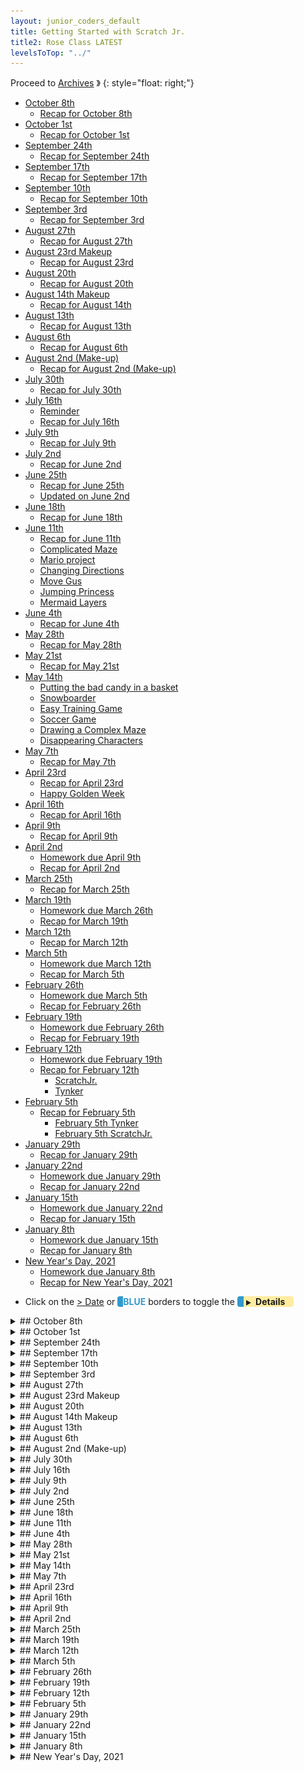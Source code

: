 ```yaml
---
layout: junior_coders_default
title: Getting Started with Scratch Jr.
title2: Rose Class LATEST
levelsToTop: "../"
---
```



Proceed to [Archives](./RoseClassNotesArchived.html) 》 
{: style="float: right;"}
<br clear="both">

<div id="toc">

* [October 8th](#october-8th)
  * [Recap for October 8th](#recap-for-october-8th)
* [October 1st](#october-1st)
  * [Recap for October 1st](#recap-for-october-1st)
* [September 24th](#september-24th)
  * [Recap for September 24th](#recap-for-september-24th)
* [September 17th](#september-17th)
  * [Recap for September 17th](#recap-for-september-17th)
* [September 10th](#september-10th)
  * [Recap for September 10th](#recap-for-september-10th)
* [September 3rd](#september-3rd)
  * [Recap for September 3rd](#recap-for-september-3rd)
* [August 27th](#august-27th)
  * [Recap for August 27th](#recap-for-august-27th)
* [August 23rd Makeup](#august-23rd-makeup)
  * [Recap for August 23rd](#recap-for-august-23rd)
* [August 20th](#august-20th)
  * [Recap for August 20th](#recap-for-august-20th)
* [August 14th Makeup](#august-14th-makeup)
  * [Recap for August 14th](#recap-for-august-14th)
* [August 13th](#august-13th)
  * [Recap for August 13th](#recap-for-august-13th)
* [August 6th](#august-6th)
  * [Recap for August 6th](#recap-for-august-6th)
* [August 2nd (Make-up)](#august-2nd-make-up)
  * [Recap for August 2nd (Make-up)](#recap-for-august-2nd-make-up)
* [July 30th](#july-30th)
  * [Recap for July 30th](#recap-for-july-30th)
* [July 16th](#july-16th)
  * [Reminder](#reminder)
  * [Recap for July 16th](#recap-for-july-16th)
* [July 9th](#july-9th)
  * [Recap for July 9th](#recap-for-july-9th)
* [July 2nd](#july-2nd)
  * [Recap for June 2nd](#recap-for-june-2nd)
* [June 25th](#june-25th)
  * [Recap for June 25th](#recap-for-june-25th)
  * [Updated on June 2nd](#updated-on-june-2nd)
* [June 18th](#june-18th)
  * [Recap for June 18th](#recap-for-june-18th)
* [June 11th](#june-11th)
  * [Recap for June 11th](#recap-for-june-11th)
  * [Complicated Maze](#complicated-maze)
  * [Mario project](#mario-project)
  * [Changing Directions](#changing-directions)
  * [Move Gus](#move-gus)
  * [Jumping Princess](#jumping-princess)
  * [Mermaid Layers](#mermaid-layers)
* [June 4th](#june-4th)
  * [Recap for June 4th](#recap-for-june-4th)
* [May 28th](#may-28th)
  * [Recap for May 28th](#recap-for-may-28th)
* [May 21st](#may-21st)
  * [Recap for May 21st](#recap-for-may-21st)
* [May 14th](#may-14th)
  * [Putting the bad candy in a basket](#putting-the-bad-candy-in-a-basket)
  * [Snowboarder](#snowboarder)
  * [Easy Training Game](#easy-training-game)
  * [Soccer Game](#soccer-game)
  * [Drawing a Complex Maze](#drawing-a-complex-maze)
  * [Disappearing Characters](#disappearing-characters)
* [May 7th](#may-7th)
  * [Recap for May 7th](#recap-for-may-7th)
* [April 23rd](#april-23rd)
  * [Recap for April 23rd](#recap-for-april-23rd)
  * [Happy Golden Week](#happy-golden-week)
* [April 16th](#april-16th)
  * [Recap for April 16th](#recap-for-april-16th)
* [April 9th](#april-9th)
  * [Recap for April 9th](#recap-for-april-9th)
* [April 2nd](#april-2nd)
  * [Homework due April 9th](#homework-due-april-9th)
  * [Recap for April 2nd](#recap-for-april-2nd)
* [March 25th](#march-25th)
  * [Recap for March 25th](#recap-for-march-25th)
* [March 19th](#march-19th)
  * [Homework due March 26th](#homework-due-march-26th)
  * [Recap for March 19th](#recap-for-march-19th)
* [March 12th](#march-12th)
  * [Recap for March 12th](#recap-for-march-12th)
* [March 5th](#march-5th)
  * [Homework due March 12th](#homework-due-march-12th)
  * [Recap for March 5th](#recap-for-march-5th)
* [February 26th](#february-26th)
  * [Homework due March 5th](#homework-due-march-5th)
  * [Recap for February 26th](#recap-for-february-26th)
* [February 19th](#february-19th)
  * [Homework due February 26th](#homework-due-february-26th)
  * [Recap for February 19th](#recap-for-february-19th)
* [February 12th](#february-12th)
  * [Homework due February 19th](#homework-due-february-19th)
  * [Recap for February 12th](#recap-for-february-12th)
    * [ScratchJr.](#scratchjr)
    * [Tynker](#tynker)
* [February 5th](#february-5th)
  * [Recap for February 5th](#recap-for-february-5th)
    * [February 5th Tynker](#february-5th-tynker)
    * [February 5th ScratchJr.](#february-5th-scratchjr)
* [January 29th](#january-29th)
  * [Recap for January 29th](#recap-for-january-29th)
* [January 22nd](#january-22nd)
  * [Homework due January 29th](#homework-due-january-29th)
  * [Recap for January 22nd](#recap-for-january-22nd)
* [January 15th](#january-15th)
  * [Homework due January 22nd](#homework-due-january-22nd)
  * [Recap for January 15th](#recap-for-january-15th)
* [January 8th](#january-8th)
  * [Homework due January 15th](#homework-due-january-15th)
  * [Recap for January 8th](#recap-for-january-8th)
* [New Year's Day, 2021](#new-years-day-2021)
  * [Homework due January 8th](#homework-due-january-8th)
  * [Recap for New Year's Day, 2021](#recap-for-new-years-day-2021)

</div>

-   Click on the [> Date]() or <span style="color: #3399cc;  border-left: 9px solid #3399cc!important;border-radius: 4px 4px; font-weight: bold">BLUE</span> borders to toggle the <span style="background-color:#ffeca0; border-left: 10px solid #3399cc !important;border-radius: 4px 4px;"><b> &nbsp;<span style="font-size: 70%">▶︎</span>&nbsp;&nbsp;Details&nbsp;&nbsp;&nbsp;&nbsp;</b></span> 


<details markdown=1>
<summary markdown=1>## October 8th
</summary>

## October 8th


### Recap for October 8th
 Student K worked on his Kimetsu No Yaiba game. We discussed how th game would be played. We focused on dividing the game into Actors, Objects, and Events. 

* Actors: Hero and Bad Guy
* Objects: Buttons for different Attacks
* Events:
  * Bad guy attacks when the Hero is too close
  * Hero attacks when the space bar is pressed
  * Hero dies if Health points are less thaan 0
  * Bad guy dies if Health points are less than 0
  * When Wather Breath button is pressed, the Water Breath Attack happens.

{% include zakviewer.html Name="Kimetsu No Yaiba 2021 10 08" ID="https://scratch.mit.edu/projects/581149671/" caption="Clicking the 2nd Actor makes the arrows fly as a  Water Breath" %}

Student Y added more action to his Harry Potter game. In addition to adding a new chapter, he added a 'flash of light' effect as Voldermort attack Harry. He also helped the other student explain his game.


{% include tynkerprojectpage.html Name="" ID="https://www.tynker.com/play/harry-potter-2021-10-08/6163d7e312456d08885b576b-673006XuO18akfLPQHFuhFPvZaZcQk" caption="" %}
</details>



<details markdown=1>
<summary markdown=1>## October 1st
</summary>

## October 1st

### Recap for October 1st

The theme of the day was user input. Student discovered ways that adding user input can make a game more fun.

Harry Potter
  : Student Y made me a list of Harry Potter projects that he enjoyed. He learned how to copy and paste urls and made a list including a short description of what he liked about each project. He seem to especially enjoy a project about dueling Harry Potter's that involved user clicking certain keys. 

{% include tynkerprojectpage.html Name="" ID="https://www.tynker.com/play/harry-potter/611629f32b927977910a841a-793091XqZg8j,6OqLt2LgDVUqsO28k" caption="Hopefully he will incorporate some of that into his ongoing Harry Potter project.,, which has been extended since last time." %}



Fighting Game
  : Student K also continued working on his recent Fighting Game. He combined two sprite into one with two costumes, and also learned how to make the character respond to keep presses to control the characters who are fighting.

{% include zakviewer.html Name="Untitled\-2" ID="https://scratch.mit.edu/projects/530894339/" caption="This now includes a health bar as well, but it doesn't quite work." %}


</details>


<details markdown=1>
<summary markdown=1>## September 24th
</summary>

## September 24th

### Recap for September 24th


Tynker
  : Kids worked on individual projects today

Harry Potter
  : Student Y continued adding narration to his Harry Potter Project. 
  
{% include tynkerprojectpage.html Name="" ID="https://www.tynker.com/play/harry-potter/611629f32b927977910a841a-472026Xlb4Tl6yYlIoqM.VtCi6FPok" caption="" %}

He was very excited to be able to synchronize the sound to his animation.

{% include tynkerprojectpage.html Name="" ID="https://www.tynker.com/play/harry-potter-gifs-/61235abf1ca85a315c557f2a-271496XoqbvdhcgmU.xD8jIYm04Sgk" caption="" %}


Student R started working on a Kimestu no Yaiba project. T


{% include tynkerprojectpage.html Name="" ID="https://www.tynker.com/play/-/614d79dbb118f97fa74957f4-858201XlqaX9QXu6DPKDAgUcWZLD0k" caption="" %}

Scratch
  : Students Y and R worked on exploring various Scratch Projects for future projects. 

Farewells
  : During the break time, we celebrated the last day of some of our students. We wish them good luck and good fortune on their travels, and look forward to seeing them again in the future.


</details>



<details markdown=1>
<summary markdown=1>## September 17th

</summary>

## September 17th


### Recap for September 17th

Songs
  :: The main challenge for today in the Songs project was making the buttons disappear when the music is playing, and come back when the music is done. We needed to create several blocks like the ones below. 

{% include imgur.html title="" ID="https://i.imgur.com/levL7MS.png" caption="Careful attention has to be paid to the names of the clear screen messages to make it work." width="" height="" spacer="" %}

{% include tynkerprojectpage.html Name="" ID="https://www.tynker.com/play/sounds/6147b5b9d4521b44ce1131fd-830031XqxXMOfnZAtG8fyaCQg80dok" caption="" %}

Harry Potter
  : Student Y added more to his story about Harry Potter, especially working on playing with the size and timing of Voldermort's appearance.

{% include tynkerprojectpage.html Name="" ID="https://www.tynker.com/play/harry-potter/611629f32b927977910a841a-201699XsSKPbkDjEPUhfEOGx5,qQkk" caption="" %}


Scratch
  : The scratch kids explored and "hacked" a few drawing projects such as the following one. 

{% include zakviewer.html Name="Drawing Shapes v2 needs fix" ID="https://scratch.mit.edu/projects/570379323/"  caption="The original code was too difficult for them, but the goal was to demonstrate some of Scratch's capabilities." %}


ScratchJr 
  : Student J Created a Road Crossing project, with a little help from me, a bit similar to this one:

  
{% include giphy.html link="https://media.giphy.com/media/DDDMOrtKeBEyue6KVF/" %} 




</details>


<details markdown=1>
<summary markdown=1>## September 10th
</summary>

## September 10th

### Recap for September 10th


Music Jukebox
  : Student R adapted a Music Jukebox project on Tynker. She worked on using the when this actor clicked blocks. She chose and imported some music, and made buttons that would play the music when clicked. In addition she learned to use broadcasting to make the other buttons disappear when one piece of music is playing. We talked about the advantages and disadvantages of putting text on the background or in the character itself.  

Harry Potter 
  : Student Y continued working on his Harry Potter Project, adding more narration and action. He used the set size block to control the size and swith costume blocks to change the character as the story proceeded.

First Person Shooter
  : The Scratch kids did a First Person Shooter Tutorial that involves movement and forever loops.

{% include zakviewer.html Name="rabbit FPS simplified tutorial 1 setting up the bad guy" ID="https://scratch.mit.edu/projects/568671949" caption="" %}

</details>




<details markdown=1>
<summary markdown=1>## September 3rd
</summary>

## September 3rd

### Recap for September 3rd

Today students worked on individual projects. Projects included

Basket Game
  : The student added more balls ot his game. The project uses conditionals, screen wrapping, movement blocks

First Person Shooter
  : We made the gun for the shooter, and talked about drawing and object placement, direction angles and limiting movement, following the mouse. 

{% include imgur.html title="" ID="https://i.imgur.com/7PD2m9f.png" caption="This keeps the gun pointing within a given sector" width="" height="" spacer="" %}

Harry Potter Game 
  : This student started making an introduction to Harry Potter Project, based on a model I gave him.

Beginning ScratchJr.
  : A new student joined this week, and I gave him an introduction to ScratchJr that included using the green flag and touch blockss, and various other blocks. Based on the fishtank sample project he make his own project

</details>


<details markdown=1>
<summary markdown=1>## August 27th
</summary>

## August 27th

### Recap for August 27th

Today we had kids doing a variety of projects. Some kids were working on modifying the Cat Training project from last week. We added jumps and costume changes. The project is primarily a demo project to explain broadcasts, it includes some repeat loops and motion scripts. 

{% include zakviewer.html Name="Cats v2" ID="https://scratch.mit.edu/projects/560505433/" caption="" %}



A Tynker student continued gathering items for a Harry Potter project. We talked about you could make a simple Harry potter project using the images he was collecting. The idea was to have a narrator who would tell the story and the action would be illustrated to the side using the gifs. As an incentive, we agreed to each a make a Harry Potter project to share with each other. I showed him the first part of my project:

{% include tynkerprojectpage.html Name="Voldermort" ID="https://www.tynker.com/play/voldermort-is-a-scary-dude/612aeeda49d5e357891e2e6e-361824Xr3j3haFusUHp9,HBzlsFYck" caption="" %}

Another student added a sequel to her Favorite Song Project. I like this kind of project that shows the student's individuality. 


{% include tynkerprojectpage.html Name="" ID="https://www.tynker.com/play/my-favorite-song-part-2/612c55cf419e6a561c1e0c3a-822927XndSxgcLe294xaBv1RPco6Ak" caption="This kind of project depends on using levels and simple say blocks, but is a good beginning for larger projects." %}


</details>


<details markdown=1>
<summary markdown=1>## August 23rd Makeup
</summary>

## August 23rd Makeup

### Recap for August 23rd

Student Y learned how to import gif files into Tynker and started a Harry Potter project.


{% include tynkerprojectpage.html Name="Harry Potter Gifs" ID="https://www.tynker.com/play/harry-potter-gifs-/61235abf1ca85a315c557f2a-968910XpFFFTCfrRYrqXvp7yJ3rsok" caption="" %}

</details>



<details markdown=1>
<summary markdown=1>## August 20th
</summary>

## August 20th


Several announcements:
  : The class notes for last weekend are on the website. We have had a lot of makeup classes recently, and, to avoid confusion, let me explicitly state that class notes for your child's makeup classes are on the page for their usual class, not for the day they attended. For example a Monday student who attends a makeup on Friday will have any notes relevant to him/her on the Monday Page. 

  : Since we are heading into another Emergency Period, we will be strictly enforcing our Covid guidelines around hand washing, social distancing and mask wearing, etc. If you could remind your child these are important rules and of the need to cooperate with them that would be helpful. In addition, seating and snack times will be staggered accordingly.

  : We are pleased that for the most part students are focused and attentive during class, and with their cooperation we are creating a fun, relaxed, yet productive learning environment. However, to maintain this, it would be a good time to remind your child that the main activity in class should be working on assignments and projects, i.e. learning to code. I want to avoid ending the day with a child not having made any tangible progress.  Exploring games and playing them, while educational and part of our goal, is better done at home.

  : (To clarify: We do encourage students to explore the many games that Scratch and Tynker make available, and investigating and hacking other projects is a valid part of learning. We also understand the temptation to play them in class is very strong. However, this can easily become a distraction (for them and others) and a gentle reminder from parents would help me better keep these factors in balance. We do provide free time during breaks, and this is not meant as a ban, but a reminder.)

  : Lastly, our class policy is that students should make an effort to communicate, even amongst themselves, in English, as much as practicable, especially during the first section of class. We understand the limitations around this, but we want to be sure this expectation is clearly understood by all so that we can help support them with this. 

### Recap for August 20th


Today Student R made some corrections to her Dance Party and My Favorite Song Tynker projects, including adding animations for some of the characters. Then she did the Spin Draw Tutorial, and added some keypress actions to make the stamp bigger and smaller when s and b are pressed, and to change the stamp costume when a is pressed. She also added some background music. 

{% include tynkerprojectpage.html Name="" ID="https://www.tynker.com/play/spin-draw-08-20/611f8971fca07666a526cbf5-640424Xl5jRCPCMlUehbh1z,jkRMQk" caption="" %}


Student K worked on a Scratch Basket Catching Game. He learned a little about x and y coordinates He made the y coordinate of all his balls the specific y value so he could see them in  a line at the top of the screen. When his balls hit the bottom of the screen, by choosing a random position, but setting the y value to that specific value, they would all fall again from the same place.. 

![Imgur](https://i.imgur.com/R7QZdAb.png)

{% include zakviewer.html Name="Basket Game 08 20" ID="https://scratch.mit.edu/projects/562223681/" caption="" %}

</details>



<details markdown=1>
<summary markdown=1>## August 14th Makeup
</summary>

## August 14th Makeup


### Recap for August 14th

Scratch students Y  and R worked on an easy Cat Training project, based on a  student's original project. We taught the cat to sit, lie down, run, and roar. 

{% include zakviewer.html Name="Cat Training" ID="https://scratch.mit.edu/projects/560505433" caption="" %}


</details>

<details markdown=1>
<summary markdown=1>## August 13th
</summary>

## August 13th


### Recap for August 13th

Student R made a Dance Project on her own. This project showcases some of the things she learned in the Moving Gus Project, such as changing levels, changing directions, and animating conversations.

{% include tynkerprojectpage.html Name="" ID="https://www.tynker.com/play/my-favorite-song-muzic-08-13/611ab3d7acb9f23a1f1e6566-227373XqmvLPHbAbnbTWlW4HW5Y,wk" caption="wait 3 seconds once clicking for the project to begin. I have modified it slightly to protect privacy." %}


Student Y contemplated making a Harry Potter project, based on the comic book tutorial project. He created a storyboard for the project, but finding a way to make the Harry Potter Actors (that is to say the graphics) was difficult. I suggested importing images from gifs, but this does require quite a bit of work. Student R will have to decide whether to do the storyboard with stock characters, draw his own characters, or modify his project in some other way.

{% include tynkerprojectpage.html Name="" ID="https://www.tynker.com/play/comic-joke-for-y/611ab7ad524a7540e6483287-167044XqasJPI1c4zFNt8xMzz1ZeUk" caption="This is a modifications of the orginal project to show how Baby Harry Potter could be part of it." %}


Student K continued working on his Falling Ball game. We talked a little about incorporating user actions into his game. He decided that clicking the ball would send the player to ahe next level. 

```
when this sprite clicked
if <<(x position) = [200]> and <(y position) = [-150]>> then
    broadcast [New Level v] and wait
end
```
{: .msb}

We noticed that his ball bounced a bit too far to the right and down. We used the following standard method of keeping the ball within limits:

```
if <touching color [#83fffc]?> then
        change y by (5)
    end
    if <(y position) < [-150]> then
        go to x: (x position) y: (-150)
    end
```
{: .msb}

Then he began deciding what would happen on his next level.

</details>

<details markdown=1>
<summary markdown=1>## August 6th
</summary>

## August 6th

### Recap for August 6th


Student K graduated up to Scratch this week. We worked together on making this falling ball project, including code for making the ball move right and experience gravity. 

{% include imgur.html title="Falling Ball" ID="https://i.imgur.com/2BoMLiH.png" caption="If the ball is touching the blocks, it 'undoes' gravity, else gravity continues." width="" height="" spacer="" %}

Student R explored animation blocks and made this little introduction to dance project. 

{% include tynkerprojectpage.html Name="Dance Party" ID="https://www.tynker.com/play/dance-party-/6103bd59e5cb674df461d19d-663860XvL.ca0P8JcWsZdImn7gIk4k" caption="Student M has made great progress in the past few weeks. " %}

Student Y ran up against a particularity of Tynker. He wanted to make the copies of the stock Tynker character, some of which woudl be bad guys, some of which would be good guys. Though it seems logical that one should be able to do this, in fact Tynker prevents this. 

{% include tynkerprojectpage.html Name="Super Fight" ID="https://www.tynker.com/play/super-fight-yuk-08-06/610eb31036ffcf2a0f47ac74-853791XlupTH,ffxDCyIs7,Om4MCAk" caption="If you change one copy of the stock character, they all get changed. They are all clones of each other rather than separate copies." %}

</details>


<details markdown=1>
<summary markdown=1>## August 2nd (Make-up)
</summary>

## August 2nd (Make-up)

### Recap for August 2nd (Make-up)

Today we had a make-up class where Student R, working mostly on her own, conceived, coded and completed this lovely project. She has clearly come a long way, showing an understanding of different level, animating characters, sequencing conversations, using "flash screens" and other story framing devices, not to mention concentration, creativity, and attention to detail. Wonderful work! 

{% include tynkerprojectpage.html Name="Dance Party!!!" ID="https://www.tynker.com/play/dance-party-07-02-/6108392e455ee85bfb52d87c-881370XgfuKcB6ZcdNQjm.enhfZMQk" caption="Let's Dance!" %}


</details>


<details markdown=1>
<summary markdown=1>## July 30th
</summary>

## July 30th

### Recap for July 30th


Two ScratchJr. students graduated to Scratch this week. we worked on signing them in, and doing some basic tutorials. As is typical, they became very interested in importing their favorite pictures and characters into projects.

Another ScratchJr. student worked on a speed test project. The idea is to see how adding more copies of a block changes the way the block performs, such as going faster. The project is open-ended so as to encourage creativity and exploration.

In Tynker,  Sword fighting project is still very near completion. Student Y ran into a problem that he couldn't tell what his broadcast blocks were doing. I suggested he use more descriptive names for them.

Tynker student R finally completed her Moving Gus Project! It is great! 

{% include tynkerprojectpage.html Name="Moving Gus Final" ID="https://www.tynker.com/play/move-gus-web-7-31/6108377fe7e0956a7666ccf2-778692XikzY5tGEKYZStauM5G8GT4k" caption="Great Work!" %}

After that she began exploring for other projects to do next.


Two Tynker students are going on break, and I made a last minute push to finish their projects as much as possible before they left. 

For the Crossy Road project we added a test to see if the main actor was touching the cars, using an "or" conditional. We changed from having the game end when she touches the cars to her going back to the start when she touches the cars. We also added a "You Win" message when she touches the flag. We also added jeep that nudges you move if you take too long. These were some great ideas and the game is a nice success.

For the Mermaid Project, we talked about some options for her game, her modification of the day was to add a score when you catch the good candy, such as the blue candy. This taught her a bit about creating, setting, and changing variables.


</details>


<details markdown=1>
<summary markdown=1>## July 16th
</summary>

## July 16th

### Reminder 
### Recap for July 16th

ScratchJr.
  : This week we had a student visiting us, which gave an opportunity for kids to show off some of their projects to him, as well as to teach him the basics of ScratchJr.

  THe most popular of the games they worked with was the mario project from a few weeks ago. The student needed some help explaining how to make the characters disappear.

Sword Fight
  : The Sword Fight project is effectively finished. The student added a bronze match, and then a final goodbye and thank you for all the characters.  We discussed future projects, including a fainting project and a Harry Potter Project.

{% include tynkerprojectpage.html Name="Sword Fight, Final" ID="https://www.tynker.com/play/sword-fight-7-16/60f300f24eead70c053d828a-983637Xud.F.fZlNKUUl61lzS.Cc0k" caption="A lot of good independent work and problem solving went into this, so job well done." %} 


Move Gus 
  : The Move Gus project is also nearing completion. The student what is planned to be the last level, with the final battle. We talked about how the project would go from here and she began coding it.

{% include tynkerprojectpage.html Name="" ID="https://www.tynker.com/play/move-gus-web-07-16/60f30173bce1af444960d5b4-199724XkSoFoy1ZZ9p9z434V2Dctwk" caption="" %}


Mermaid
  : This week we added a flashing "Good Job" when the character gets the good candy. I explained how we would make it flash.


{% include imgur.html title="" ID="https://i.imgur.com/qBwOVzO.jpg" caption="We will call this routine when she catches good candy." width="200px" height="" spacer="" %}


</details>



<details markdown=1>
<summary markdown=1>## July 9th
</summary>

## July 9th


### Recap for July 9th
 
 
ScratchJr
  : Two of the ScratchJr. kids continued working on the Space invaders game, specifically making the space invader appear and descend. This was challenging for them, and we walked through it a few times, including using the white board to map out the different actions needed. Student R was able to finish it after sorting out a problem with his left and right arrow buttons. 
  
  Student Y is about halfway finished, but became interested in a frog jumping game some other kids were working on, so he tried his hand at that. This was really a very simple project with the goal of getting the kids to think of ways of making it more interesting. For example, student H turned the frogs into a herd of elephants.

Sword Fight  
  : The sword fight project continues, with some debugging cause the fighters wouldn't get up after fighting. Were they fighting too hard? No, they just needed an idle animation block. The fighters now also get awards.  This is still a work in progress.

Move Gus
  : Level 4 of Gus move project was having some problems. One problem was that an extra stage was somehow introduced, and it took some detective work to figure it out. In addition, some special settings had to be adjusted. She had copied the actors without copying the settings such as making the platforms static active so they would stay still and stop the actors, but making the heroine not static or active, so she would feel gravity.  We also made the game move to level 5 when the heroine falls, which in this game she will. 

Crossy Road 
  : A Tynker kid started working on a road crossing game. We chose a road costume for her to use, and she coded some cars crossing the road and a character who crosses it.

{% include tynkerprojectpage.html Name="Crossy Road" ID="https://www.tynker.com/play/crossy-road-7-11/60eaa2ee9a37a764174e271e-593343Xt41tnrp1GGdprof4yWKsWUk" caption="Nexxt will make her return home when she is hit." %}

Mermaid
  : The mermaid game is almost finished. Once the last candy is taken, the mermaid takes the basket to the center of the stage and then drops all the candy. I explained to her how to make this happen with messages and glide blocks, and we will start coding it next week.

</details>



<details markdown=1>
<summary markdown=1>## July 2nd
</summary>

## July 2nd

### Recap for June 2nd

Omission from last week.
  : I omitted a discussion of the Space Invaders ScratchJr. Project in last week's class notes. Please see last week's entry for the omitted information.


Space invaders
  : At the start of class, some ScratchJr. students continued working on space invaders. To make it easier, we divided the project into 2 parts, and the kids worked on each part.

{% include imgur.html title="Shooting Cat" ID="https://i.imgur.com/2JXGFL0.gif" caption="This moves the player and shoots the arrow" width="" height="" spacer="" %}


{% include imgur.html title="Invader" ID="https://i.imgur.com/0a25min.gif" caption="This is the invader, who also shoots" width="" height="" spacer="" %}

{% include imgur.html title="Student R Space Invader" ID="https://i.imgur.com/FhuRjCO.gif" caption="Student Y seemed to get the basic idea, with some bugs. Nice Invader!" width="" height="" spacer="" %}


{% include imgur.html title="" ID="https://i.imgur.com/EStSDFs.gif" caption="Student Y enjoyed making the barber pole." width="" height="" spacer="" %}



Quiz
  : Today's project was a quiz game. The children started on it by making questions. Some did math questions, another did Curious George Questions.

{% include imgur.html title="" ID="https://i.imgur.com/TjuRtL1.gif" caption="This is the demo project." width="" height="" spacer="" %}

Sword Fight
  : Continuing on his excellent work, Student Y added the "last team fight" and "trophy time" stages to his Sword Fight project. We got trophies from the internet and I showed him how to remove the background with pixlr background remover. 

  {% include tynkerprojectpage.html Name="Sword Fight with Trophies" ID="https://www.tynker.com/play/sword-fight-202107-02/60e229277871f55db87bc66b-297240XqKDy7eade6MjY0DsFwVkvwk" caption="There are 2 semifinal matches, and then a grand championship. The winner does a victory dance with his trophies." %}

Doodle Jump
  : Student R continued working on the Doodle jump tutorial. This tutorial has a few mistakes in it: 
  
{% include imgur.html title="" ID="https://i.imgur.com/01fv5Cl.jpg" caption="note the y position at right is erroneously x position in the tutorial at left." width="" height="" spacer="" %}

{% include tynkerprojectpage.html Name="Doodle Jump" ID="https://www.tynker.com/play/doodle-jump-2021-07-02/60e22f7702828872ca53a1f4-652426XouG1WE4EknOv4xTKVdiKRck" caption="We also added some more Kid actor costumes. The game now works, but will need too be incorporated into the main project." %}


</details>


<details markdown=1>
<summary markdown=1>## June 25th
</summary>

## June 25th

### Recap for June 25th


The Final Battle
  : Student Y is doing well using sequential messaging to structure the action in his Sword Fight project, adding the final battle to his Sword Fight project, and also some dramatic music. He has worked very hard on this project, and I think learned a lot from it.

{% include tynkerprojectpage.html Name="Sword Fight Final Battle" ID="https://www.tynker.com/play/sword-fight-6-25/60d8db806ae5ef1432533cda-873665XnwD4pJ1z,h5nfKMSM1HG1ok" caption="" %}

Crossy Road
  : This week, Student C decided to start a new project called Crossy Road, but it is still in the early stages. She may return to her previous project later.

How Levels Work
  : Student A had some more questions about how levels work, especially in our code. I explained that the code does this: Whenever a candy is touched, it broadcasts a message to every character. It says, if I am not the character who was touched, keep moving back until I am at layer 93. If I am the character who was touched, go to level 95." This way the last character touched is always in front of the basket. This explanation really helped her. She started adding this code to the characters and modifying the messages to suit each candy. She also added sound to the project.

{% include tynkerprojectpage.html Name="" ID="https://www.tynker.com/play/mermaid-2-6-28/60d8e4ea34737063b97fc5cb-955616XvHyLqk2mIvEEg,fFKZSEVgk" caption="" %}

### Updated on June 2nd
  : This was orignally omitted here:

Space Invaders
  : Scratch Jr. Students Y and R worked on a simplified version of Space invaders. This is really an exercise in using messages to have one character control another. The kids seem to understand the concept, but have difficulty knowing exactly where to put the elements. Nonetheless they are good at adding their own creative elements, such as this interesting missile, and are excited about making the project:

{% include imgur.html title="" ID="https://i.imgur.com/YEz1ket.gif" caption="Note how the left arrow moves the 2 sprites, but the right arrow makes the 'missile' shoot. Fixing this is one of things we worked on in this class." width="" height="" spacer="" %}



</details>


<details markdown=1>
<summary markdown=1>## June 18th
</summary>

## June 18th

### Recap for June 18th


Combining Projects
  : Student R used the backpack to import the Actors from another tutorial into this one to make the 4th level of her Moving Gus project. This is still a work in progress.


Swordfight
  : After I had made some cleanup to his code, student YY found a bug and worked hard to find the source. I showed him how to sequence the routines with a main loop, and he began adding further routines.


{% include imgur.html title="" ID="https://i.imgur.com/122oYUt.png" caption="Using a sequence of broadcast messages it is easy to follow the main flow of the program." width="" height="" spacer="" %}


ScratchJr.
  : Several ScratchJr. students worked on a variant of Mario. The project involved sending messages to more than one sprite at a time to make them appear and disppear in sequence. We went step by step and most were able to complete it. 


Mermaid
  : Student A's achievement for the day was finally being able to log in all by herself (an ongoing struggle)! Together we reviewed some code for putting her candy at the right level, and she worked on making a "game over" screen.


</details>


<details markdown=1>
<summary markdown=1>## June 11th
</summary>

## June 11th

### Recap for June 11th


### Complicated Maze
Student R has been trying to make a maze. I reviewed with him how to make lines straighter and remove dots. He was having some difficulty because his lines were too close to each other and not straight. 

The source of the problem is that the ScratchJr. interface is very limited in size and detail and available tools. When we move to the more advanced interface in Scratch, this will not be a problem. But, for now, here we are.

We took out a sheet of graph paper and I showed him how to draw a pattern by filling in the squares on the graph paper. The key to using lines in ScratchJr. is identifying the individual lines in the drawing. Each line needs to be handled separately. For example a simple cross can be to lines at right angles, or two L shapes touching at the corner. 

{% include imgur.html title="" ID="https://i.imgur.com/EZ3Airf.png" caption="" width="250px" height="" spacer="" %}



Once you know the lines, then you know how modify them to make the shape you want.


### Mario project
Student Y continued working on his Mario-type game. He chose some characters 


{% include imgur.html title="" ID="https://i.imgur.com/nt80hzl.png)" caption="" width="250px" height="" spacer="" %}



{% include imgur.html title="" ID="https://i.imgur.com/HweHM3w.png" caption="" width="250px" height="" spacer="" %}



{% include imgur.html title="" ID="https://i.imgur.com/f6KXVCH.png" caption="" width="250px" height="" spacer="" %}


and made buttons. We worked together on putting backgrounds to the buttons. 

Then he described what he wanted the characters to do and I showed him how to code it. When we click the button, it sends a message mario and to the kuribos. There are several kuribo characters, but only one is visible. They all move together, but only one is visible at a time. The message makes Mario moves right, and all the kuribo characters move left. Then if the visible kuribo and mario are touching, a message is sent:

1. Hide and return mario to his original spot.
2. visible kuribo disappears 
3. next kuribo returns to his origin and appears 

This repeats until there are no more kuribos and Mario can escape. This video shows how it works, without the mario characters.

{% include imgur.html title="" ID="https://i.imgur.com/x5EkELD.gif" caption="" width="250px" height="" spacer="" %}



### Changing Directions

Student Y continued working on a swrrdfighting project. He wanted his actor to face in different directions so we reviewed the rotation style and point in direction blocks.

### Move Gus

We made some improvements to her Move Gus Project, such as adding a score and switching levels. We also talked about the idle animation.

{% include imgur.html title="" ID="https://i.imgur.com/1DuvIEE.png" caption="This changes the score, ends the game if the score is 5." width="250px" height="" spacer="" %}



### Jumping Princess

I showed her how to make the coins make a sound and disappear when the actor touches them. 

{% include imgur.html title="Disappearing coins" ID="https://i.imgur.com/YkVzxVf.png" caption="" width="250px" height="" spacer="" %}


I showed her how to copy code from one character to another and she started copying the code to all her coins.

{% include imgur.html title="Making coins ding" ID="https://i.imgur.com/lyX68lj.png" caption="The same code works for all her coins" width="250px" height="" spacer="" %}


### Mermaid Layers
She continued working on making bad candy flow to the basket. She asked a good question: what happens if characters are set to the same level? This is a very simple and good question, with a complicated answer, which we will save for another day. We walked through writing the code for one more actor.

</details>


<details markdown=1>
<summary markdown=1>## June 4th
</summary>

## June 4th

### Recap for June 4th

Swordfighting
  : Student Y continued updating his swordfighting project. After the fighters move to the side of the screen, the first two fighters approach each other to fight. We added a broadcast message block to start the sequence. 
![Imgur](https://i.imgur.com/2BLEJ6a.png){: .jsgif}


The next question is how to get the players to alternate kicks. The answer was to use a wait and an animate/wait on one character,

![Imgur](https://i.imgur.com/6JUSI6D.png){: .jsgif}

but a animate/wait and *then* a wait on the other.

![Imgur](https://i.imgur.com/IIC87a6.png){: .jsgif}


{% include tynkerprojectpage.html Name="Swordfighting" ID="https://www.tynker.com/play/sword-fight/60b09ae7a0f91e26d64634e5-947497XmM5C2icx.8pki3SEhT8bMMk" caption="We added a set rotation style and point towards blocks to make the pharaoh look at the first fighter properly." %}

Fairy Treasure Game
  : I suggested Student R add a storyline to her fairy chase game. She added an opening level to her game where the robot steals the fairy's treasure. 

{% include tynkerprojectpage.html Name="Fairy Treasure Game" ID="https://www.tynker.com/play/move-gus-web-5-24-r-0604/60ba823b2cda3f526a7b545c-643764Xtz32bt,CZA8DVWzaHI.78Ek" caption="The robot will send the fairy on an adventure in order to get her treasure back." %}

Mermaid
  : Student A continued adding code to move the candies to the baskets. 
![](https://i.imgur.com/v3ik2Cl.png){: .jsgif}
  : * The key is setting the layer to a value between 50 and 100.

{% include tynkerprojectpage.html Name="NAME" ID="https://www.tynker.com/play/mermaid-2-new-baskets-and-layers-06-04/60ba84f9d0783c791201cd79-705926XrHbQjgfTt4gfF3G0RP31DYk" caption="This time she added the code to the soda bottle." %}

Making Rain
  : Student K started on the making rain project. He was able to make the rain fall fairly easily. I challenged him to add an introductory part and turn it into more of a story.


Maze 
  : Students Y and R continued working on ScratchJr projects. Student Y worked on finding characters for his next project. Student R worked on this rather complex maze project. 

![Imgur](https://i.imgur.com/BSrB9A2.png){: .jsgif}




</details>


<details markdown=1>
<summary markdown=1>## May 28th
</summary>

## May 28th

### Recap for May 28th

Beach Project
  : Student A learned about layers to help put the bad candy in the basket.

Platform Project
  : I reviewed some corrections Student C's project, including making sure the actor costumes are centered and adding physics and gravity. I will continue to review these with her next week.

Scratch Jr.
  The scratch Jr. Prjoect of the week was The Alien Comes to Visit project. Students K, R, and Y each made different version. Here is one version by student K.

{% include imgurmp4.html link="https://i.imgur.com/YsOgS4T.mp4" %}

Move Gus
  : Student R made a lot of progress in her fairy chase project based on "Move Gus" tutorial. She finished the first level with one chaser, and moved on to level 2 with more chasers. She included a timer, and signal for when the game is over. 

{% include tynkerprojectpage.html Name="Move Gus" ID="https://www.tynker.com/play/move-gus-web-5-29/60b2b21e1664507b230992f3-831271Xrq4kW7i6RpNGEE44EC4Rvkk" caption="She also made the fairy cry when she loses. Great ideas!" %}

Swordfighting Contest
  : I reviewed with student Y some suggestions for how to bring the characters on stage using animate and glide blocks which he incorporated into his project. 

{% include tynkerprojectpage.html Name="Swordfighting Contest" ID="https://www.tynker.com/play/sword-fight-5-29/60b2b512bc5cdf551309de4c-283030XlXdAHRcsEUM2iUuyNabBkEk" caption="He also made the judge walk on stage and the the other characters separate." %}

</details>

<details markdown=1>
<summary markdown=1>## May 21st
</summary>

## May 21st

### Recap for May 21st


Candy Project
  : Student A asked how to make the bad candy look like it is IN the basket. The trick is to use a tool like pixlr to cut the basket into a front and back part. We put the front basket in different layers. Then we can put the item between the two layers. I have created the basket pieces for her, and next week we will work on the code.

Jumping Game
  : I showed them a math game (a simplified clone of a popular app). She was inspired by this to create a storyboard for her own her own jumping game. She began creating the characters and next week we will make the magic happen.



Android Chase
  : She started a project where two androids will chase a heroine. She was able to code the keyboard movements for the main actor.

{% include tynkerprojectpage.html Name="NAME" ID="https://www.tynker.com/play/move-gus-web-5-24-r/60aa99a345a06426286720d6-866713XkkZCoS6SqpokcxpgO8oVRQk" caption="Use the arrow keys to move the fairy" %}


Mario Projects
  : Some students finshed their maze projects and were able to make a first stab at the Mario project. Most were were able to make the opening screens and first screen, but some had problems making Mario jump over the gap in the third screen. Next week we will improve their jumps, and make them collect coins.

![Imgur](https://i.imgur.com/gt7YvIV.gif){: .jsgif}
  : * The first two screens work, but the jump in the last screen is still not high enough.

Sword Fighting
  : Student Y came up with an idea for his next project, a story of a sword fighting tournament. We talked about the project and he completed his script and storyboard in clas, and started creating his actors.
</details>



<details markdown=1>
<summary markdown=1>## May 14th
</summary>

## May 14th

### Putting the bad candy in a basket 

Student A wanted the bad candy to go into a basket when it was touched. We spent some time debugging this. You can see it in action if you touch the upside down candied Apple at the bottom right.

{% include tynkerprojectpage.html Name="Putting the bad candy in a basket " ID="[ID](https://www.tynker.com/play/mermaid-2/60544ed19136e31635119118-223215XnfCrPFlG.Uzqs7RrvPrrBEk)" caption=" The key block is this. <br>  ![Imgur](https://i.imgur.com/upIX1Qu.png){: .jsgif}" %}

### Snowboarder 

Here we talked about what to do when the character loses lives. We did a simple flowchart of the "if then else" on the board. If we have only one life (blank2 costume), then send the you lose message, and then go to the next (zero lives). decrease lives (next costume).

![Imgur](https://i.imgur.com/Pd8qq8R.png){: .jsgif}

### Easy Training Game
Student Y made an "easy training" game for playing shooting games. 

{% include tynkerprojectpage.html Name="NAME" ID="https://www.tynker.com/play/easy-training/609e300ab9de5956dd4d61eb-847165Xgraq9eGT1QsDX3OHJAKJ44k" caption="Use the arrow keys to move the character. Use the a key to shoot. Each actor has a different strength and health." %}

### Soccer Game

Student R made a soccer game. He used bump blocks to control the flow of the game. For example, the two black "field lines" send teh character to the "No Goal!!!" screen. If the ball hits the soccer net, the player goes to the "Goooooool!" screen. 

![Imgur](https://i.imgur.com/ub1RkeM.png){: .jsgif}

Using a yellow message block, when the black button is pushed...

![Imgur](https://i.imgur.com/mp24vC6.png){: .jsgif}
...the ball flies diagonally (the yellow blocks happen in parallel) towards the goal. The player has to choose the right moment.

![Imgur](https://i.imgur.com/xjyHMok.jpg){: .jsgif}

### Drawing a Complex Maze
Student Y really wanted to make a very complicated maze. Unfortunately one limitation in ScratchJr. is that the stage is only 20 by 15 blocks wide. I brought out the graph paper and I outlined a square of half of those dimensions. Each grid square represented 2 blocks, which is wide enough for a character to pass through. we drew the maze within these bounds on paper and then transferred them to the character.
![Imgur](https://i.imgur.com/qLmkiqU.png){: .jsgif}

Then he began making the maze game itself using buttons and message blocks to control the sprite. When finished the sprite will get a you won message if they complete the maze. Also, if the sprite touches the maze he will be sent back to the start.

![Imgur](https://i.imgur.com/rxFxUmE.jpg){: .jsgif}


### Disappearing Characters
Students K and R did a makeup class on Saturday, where we held an **introduction to Scratch** class. They worked together on a project inspired by the **Animate My Name** Tutorial.  When game starts, some characters are shown, others are hidden.

```
when gf clicked
show

when gf clicked
hide
```
{: .msb}

When the Stage is clicked, the backdrop changes and a message is sent. Some letters appear and some letters disappear. 

```
event_whenstageclicked
switch backdrop to (1 v) ::looks
broadcast (change v)

when i receive [change v]
hide

when i receive [change v]
show
```
{: .msb}

{% include turbowarp.html Name="Disappearing Names" ID="530893183" caption="Next week they will make the letters reappear." %}


</details>


<details markdown=1>
<summary markdown=1>## May 7th
</summary>

## May 7th


### Recap for May 7th

Tynker
  : Today I introduced the following project demonstrating how to use animate blocks and idle blocks so that speech is natural. 

The key to this was using an Animate block paired with "time-consuming" blocks (like wait, glide, or say) that has the same duration.

![Imgur](https://i.imgur.com/MQlWOxn.png){: .jsgif}
  : * The animation lasts for 4 seconds, and the say, glide, and wait take up 4 seconds.

{% include tynkerprojectpage.html Name="Animate and Idle blocks" ID="https://www.tynker.com/play/walking-and-talking-with-animate-with-odd-characters/6097b882c3e2144ace08f576-820002XqrMo2SwyZj..a7Nj6z7Dc4k" caption="Click the actors to see them in action. You can see the code above in action when the second actor moves back from the center. The fourth and fifth actors were for kids to code themselves, and they worked individually on this. The kids also mischievously enjoyed adding new characters, like dinosaurs, to my project while I wasn't looking. " %}



Scratch Jr.
  : Student K worked on making a path maze from a linear maze. He added the idea of moving cars to make the game more challenging!

![Maze](https://i.imgur.com/fdoZqNB.gif){: .jsgif}
  : * Watch out for traffic!

</details>


<details markdown=1>
<summary markdown=1>## April 23rd
</summary>

## April 23rd

### Recap for April 23rd

ScratchJr
  : The project this week was a maze game. 

![Imgur](https://i.imgur.com/PCrNSUO.gif){: .jsgif}

Straight Lines
  : One key skill for this is knowing how to make straight lines, as described in the [Dragon Maze](../lessons/DragonMazept1.html). 
  
1. First click the select arrow and then click a line. 
2. The line will appear with dots. 
3. Click on a dot to remove it. 
4. Remove all the dots except 2 to make a perfectly straight line. 
5. Drag 2 dots directly over each other to make a sharp corner. 
6. Drag the dots around to modify the path of the line. 
7. Using a set of lines, make a maze.

![the path of a line in the background](./images/2020-04-13/linearPaths.png){: .bordered width="300px"}

Today I really emphasized step 5, to make a sharp corner. Student Y became very ambitious in his maze and it had long lines, with lots of twists and spirals. This required precision handling of all the dots, and counting the dots needed. I thought this would be discouraging, especially because he wasn't using a stylus, but just his finger. But in the end he kept at it and worked very hard to get what he wanted. Great Job! 

Student K finished his maze and moved on to making the [Dragon Maze](../lessons/DragonMazept1.html). He also worked on. 

Student R was also able to complete the maze, and had a lot of fun adding music.

Exploring Tynker
  : Student Y spent today's class exploring various tutorials and projects looking for his next project to complete. He seems to have settled on make a comic strip project.

Beach Project
  : Student A continued working on her Beach project. She realized that is was a bit hard to get to some of the candy, so she started working on making a basket that the candy could go in when you collect it. We chose a basket image from Google, and used [Pixlr](pixlr.com) to remove the background. Then we inserted it into the project.

![Imgur](https://i.imgur.com/juFElCI.png){: .bordered height="300px"}

{% include tynkerprojectpage.html Name="Beach Project" ID="https://www.tynker.com/play/mermaid-2-revised/6083e6babce7316a2c7167de-564164XpgMLsXuzFhi8BJS.JfT3n4k" caption="A mockup of the **Beach Project** in action. When she hits the good candy, the bad candy disappears and the good candy goes to the basket. She goes back to the starting point." %}

Snowboarder
  : For the snowboarder project, student C continued working on a "life" system for kids. When a player collects bad candy, she loses one life. Before she was using separate actors for each life, and I suggested making each life be a costume. That way she can use the "next costume" block to keep score.  This is a simple alternative to using variables.

![Imgur](https://i.imgur.com/gvDFoZI.png){: .bordered width="300px" }

### Happy Golden Week

Here is some fun to wish everyone a wonderful golden week. Watch it to the end!!

{% include youtubelazy.html  videoID="dOxlEwX9lbA" %}

See you after the holiday.

</details>



<details markdown=1>
<summary markdown=1>## April 16th
</summary>

## April 16th


### Recap for April 16th

ScratchJr.
  : Kids continued work on last week's project, and started the new project of the week.

One kids continued working on the cat crossing project, to make it diagonal. Then I introduced this week's project, based on Flappy Bird.

![Imgur](https://i.imgur.com/ThWtzp3.gif){: .jsgif}

The student then started work on the flappy bird project. 

Another kid made a rocket project. We worked on how to switch screen, and how to return to a screen with the rocket in the right place. He came up with the idea of making a copy of the original screen to go to. Then I taught him about the 3 types of mazes and how to make straight lines. He made a simple maze project

![Imgur](https://i.imgur.com/fCLJ9WX.gif){: .jsgif}

Another child created a simple beach project that shows an understanding of the bump and touch actor blocks.

![Imgur](https://i.imgur.com/McY18mJ.gif){: .jsgif}

tynker
  : Kids finished the projects they were working on, and are now choosing their next project.

One child finished his **maze and villian training** project. We worked detecting when a character is a certain distance away before giving a message.

![Imgur](https://i.imgur.com/2MajNEI.png){: .jsgif}

And he worked on giving the actors the right health and lives to make the game interesting. Here is how it ended up:

{% include tynker.html Name="maze and villian training" ID="607a7245692178069c5fc0e1" %}

</details>


<details markdown=1>
<summary markdown=1>## April 9th
</summary>

## April 9th


### Recap for April 9th

Today students were very creative in coming up with their own ideas and solutions to problems. This is an important step in avoiding getting stuck or frustrated.

Beach Project: Making Candy Disappear
  : Continuing from last week, one student came up with what do when the good candy was found. Her idea which was for two of the good candies have all the bad candies disappear. This helped her learn how to use messages and how to broadcast a message and how to hide AKA disappear a character. We also worked on making the character a bit smaller, otherwise there is no way to win the game!!



Beach Project: Moving hearts offscreen
  : Another child worked on making hearts appear. To get the hearts to disappear again after a few seconds she had to learn about screen coordinates. THe student is now working on giving the player lives.


Undocumented Tynker "bug": The bad guy that would not die
  : Another student's Tynker project had a bad guy that would not die. He would reappear even though he was programmed to have only one life. The solution turned out, in an undocumented "feature" that the properties block needs to be part of the same block that has the run and set up character block. Once we fixed this, the program worked!

![Imgur](https://i.imgur.com/dtQjCEH.png){: .jsgif}

{% include giphy.html link="https://media.giphy.com/media/b63kqfVWSj0Rq0zaJK/" %} 

![Imgur](https://i.imgur.com/5oQ9VP2.png){: .jsgif}

{% include giphy.html link="https://media.giphy.com/media/5E5kBZ15XalZQPsYkV/" %} 


ScratchJr. Chicken Crossing beginning steps
  : Some beginner students are interested in doing the chicken crossing project that some more advanced students are doing. Lat week they had made interesting houses and characters for the project. This week, we worked on teaching them how to make characters the right size and run across the screen in different ways using the movement blocks. We also  how to use an infinite loop how to use a bump block and a touch block to start the chicken moving. The kids also worked on their own exploring various blocks.

ScratchJr. Chicken Crossing advanced steps
  : A more advanced student worked very hard on an alternate version of the chicken crossing game. The goal this time was to make the roads diagonal. After the basic idea (parallel code blocks) was explained, this student was able to create this project all by himself which was quite an achievement. One problem was making the characters move across the screen because the screen is not square. We didn't quite solve this problem, but we explored alternatives.
  
Tynker: Using a loop to change the size of a character
  : another pupil working on Tynker had a question about how to make a character get larger. We used a loop to change the size of the character and a wait block to make the animation effect visible. In the end, though, she decided to just have the character get larger in one big jump.

</details>

<details markdown=1>
<summary markdown=1>## April 2nd
</summary>

## April 2nd

### Homework due April 9th

### Recap for April 2nd 

ScratchJr.
  : We did an introductory class for some new students focusing on using the image editor. For other ScratchJr. students, this week's project was a **Chicken Crossing** game. 

Chicken Crossing
  : In this classic game, click the chicken and get past the cars. Our version includes several levels. 

{% include giphy.html link="https://media.giphy.com/media/4GOIrt8uOxBKfyp4FG/" %} 

One student was able to recreate the project pretty well just by watching it run. The chicken gets across in stages, which adds challenge. Nice project.

{% include giphy.html link="https://media.giphy.com/media/DDDMOrtKeBEyue6KVF/" %} 

The project itself is simple, using just a few blocks

![Imgur](https://i.imgur.com/mSFmW1f.png){: .jsgif}

![Imgur](https://i.imgur.com/EiEUFxA.png){: .jsgif}

but gives good practice in reusing code and also has many opportunities for variations. For example, the occasional back-step in the truck code adds a bit of challenge. 

Tynker
  : In Tynker, the **Beach Project** and variations made some headway.

Snowboarder
  : One student is working on a variation of the Beach Project where a snowboarder finds candy on the slopes. She was able to make the snowboard move, and is working on making the snowboarder react to the good and bad candy.

![Imgur](https://i.imgur.com/FAIBe6b.png){: .jsgif}

Mermaid
  : Another student is working on sending messages when her mermaid touches the candy. When she touches the bad candy, she goes back to her home place. 

![Imgur](https://i.imgur.com/CLIhAFX.png){: .jsgif}

![Imgur](https://i.imgur.com/f0NOMxL.png){: .jsgif}

She has also added code for the good candy. 

![Imgur](https://i.imgur.com/U3znAKq.png){: .jsgif}



</details>

<details markdown=1>
<summary markdown=1>## March 25th
</summary>

## March 25th


### Recap for March 25th


ScratchJr.
  : Today I introduced the Walking Cat Project to one student. It has a walking cat, infinite motion, lots of waits to control timing, messages to control the action and make a conversation, bringing together skills students have learned recently.

![Imgur](https://i.imgur.com/uumIRpL.gif){: .jsgif}

Tynker
  : Today students worked mostly on tutorials. One student had a problem with the cake decoration game because her stamp didn't seem to work. This was likely due to a bug in Tynker on iPads, and not the student's code, which was correct. Working together on it did give her a chance to experience debugging and testing.




</details>


<details markdown=1>
<summary markdown=1>## March 19th
</summary>

## March 19th

### Homework due March 26th

Assigned individually.

### Recap for March 19th

Tynker
  : Students worked on tutorials and continued the Beach Project
  
One student new to Tynker continued doing tutorials. She needed some help understanding loops, and pointing in directions. 
  
Another continued the Beach project. She had originally made the main character test to see if she touched the candies. It turned out that this did not work, probably due to a bug in Tynker, so we came up with a new algorithm (good practice), have the candies test to see if they are touching the main actor. 

![Imgur](https://i.imgur.com/cndgFaq.png){: .jsgif}

This worked! Though a bit of a detour, it did give the student lots of practice with getting the blocks and moving them to place, which for this student was very useful. At the end, we decided to make the actor return to the home place if she touches a bad candy, using messages.

![Imgur](https://i.imgur.com/M84P92K.png){: .jsgif}

![Imgur](https://i.imgur.com/ZvMJ9kh.png){: .jsgif}

ScratchJr.
  : The project of the day was a Mario Type game. The main actor has to jump over blocks that approach from the side of the screen. First we make a loop that moves clouds across the screen, with a wait before they reappear at the other side. We then use this to make the blocks approach the actor. 

First, the student shared a project they had done for homework, based on last week's project.

{% include giphy.html link="https://media.giphy.com/media/0hnqrS7nrT61XqF5cD/" %} 


Then I walked the student through all the steps for the project of the day, and the student made their own version. 

{% include giphy.html link="https://media.giphy.com/media/38GldpYjDiuKICGMPC/" %} 

</details>


<details markdown=1>
<summary markdown=1>## March 12th
</summary>

## March 12th

### Recap for March 12th

Tynker
  : Great progress today as most students worked on variations of the Beach game.
 
One student worked on moving the main character with keypresses, and sending and receiving messages. Then she learned how to detect if characters are touching.

![Imgur](https://i.imgur.com/jq0Go4b.png){: .jsgif}

Another student created an interest "Dropping Hearts" effect when the characters was touched. This involved sending a message to both the actor touched and to the cherry effect.

![Imgur](https://i.imgur.com/4wKLNzp.png){: .jsgif}

![Imgur](https://i.imgur.com/0mYeOgd.png){: .jsgif}

We also talked about how to make the motions smoother or faster or longer.


![Imgur](https://i.imgur.com/rkUtxc2.png){: .jsgif}

Students needing review worked with the tutorials including one student who moved up from ScratchJr. to Tynker today.

Scratch Jr.
  : Today we worked on a Kimetsu No Yaiba Sword Game. Just from watching the project once, the student  was able to figure out how to recreate it. 

![Imgur](https://i.imgur.com/aVzfo9T.gif){: .jsgif}
  : * A basic Kimetsu no Yaiba Sword game. Note that the arrows move the actor, and also keep the actor on screen. When the sword hits, the actor says hit.


</details>


<details markdown=1>
<summary markdown=1>## March 5th
</summary>

## March 5th

### Homework due March 12th

Keep working on your project, or try a new project

### Recap for March 5th


ScratchJr.
  : We continued working on the Beach Game project, and I introduced a new Sword Game.

For the beach project, one student made a project around finding a starfish. She had an opening screen, two game play screens and a final screen. She was able to complete a basic game where a rabbit uses buttons to move the rabbit towards a starfish. A bump block then has the starfish say you found me, and used messages in both the buttons and when the starfish is found. Then the rabbit finds the starfish hidden in some igloos while being watched by polar bears. 

![beach game](https://i.imgur.com/L2WWft4.gif){: .jsgif}

This was a great effort with a lot of independent work. I suggested adding instructions for the user as to how to use the game and transitions between the screens, and she worked on that.

The other student combined a story and a game. The main story is about a horse and man. The horse kicks away a rabbit and then challenges the man to a game to see who can find an apple first. At this point the game begins. The horse finds the apple first and wins a soccer ball. This was a great combination. The game came with a working set of buttons to move the horse and the man. It was a good use of say blocks, message blocks, scene change blocks, mostly done independently without much assistance. I helped with some of the logic, so that the horse announces he is the winner AFTER he gets the apple, not before.

Tynker:
  : This week kids continued and finished work on the beach game/candy hunt project. 
  
Some kids started with setting up the main hero's movement, either with **move** blocks or **change** blocks.

![Imgur](https://i.imgur.com/sLIBfBn.png){: .jsgif}

![Imgur](https://i.imgur.com/fLRNUjA.png){: .jsgif}

Some moved on to getting the program to sense when the candy is found.

![Imgur](https://i.imgur.com/AvvrbH5.png){: .jsgif}

We will look at this more closely next class.

</details>

   
<details markdown=1>
<summary markdown=1>## February 26th
</summary>

## February 26th

### Homework due March 5th

Work on the Beach Candy Game

### Recap for February 26th

Today we focused on planning. As a group, the class came up with a project. 

<style>
ol li ul li ol {
    margin-bottom: 0px;
</style><!-- fixes bad spacing here -->
1. First we decided on the type fo project, a game. 
2. Setting: The beach
3. Story/Goal: Find and collect candy hidden in the sand.
4. Actors/Actions:
   * Protagonist(s) ("Good guys"): Sheep walks, jumps, digs, picks things up 
   * Antagonist(s) ("Bad guys"): 
      1. Insect attacks and bites 
      2. Skunk sprays 
   * Macguffins (sought-for items) 
      1. Good Candy give points: 
         * Lollipops
         * Chocolate
         * Gummy Bears
         * Cookies
         * Hi-chew
         * Hot Chocolate
      2. Bad Candy loses points, or send actor back to beginning. 
         * old shoes
         * old chocolate
         * smelly socks
         * smelly lollipop
         * coffee

The kids then started working on programming it. So far, the project is a simplified, modified version of the above.

ScratchJr.
  : The game was simplified for ScratchJr. For the protagonist, we used a little girl, for the antagonist, we used an Elephant, and for the MacGuffin we used starfish. In addition, we could only have one piece of candy on the screen.

In Scratch Jr. the kids also needed to make a way for the actor to move, so we repeated the control buttons using messages, as we had done  in the **Race To the Finish** project [a few weeks ago](http://localhost:4000/junior_coders/0c23f5f29d83139f13fc32a19c49dee01bfcd93f/class_notes_lessons/RoseClassNotes.html#february-5th).

From there, we use bump blocks on the starfish, so that when the girl touches the starfish, the start fish says something, and then we move to the next screen.

The project is underway and should be completed next week.

Tynker
  : In Tynker the focus was on choosing actors. 

Kids worked on making the characters the right size and placing them in various places.

Some kids started coding movement using **when key pressed** blocks

![Imgur](https://i.imgur.com/sLIBfBn.png){: .jsgif}

The **did I touch** function block in the repeat block means we have to test to see if the girl had found (is touching) the candy each time we move. We replace it with the following **if touching?** block:

![Imgur](https://i.imgur.com/TMK8ey7.png){: .jsgif}

This sends a message to the "candy" touched. (The break stops the motion of the girl.) The candy gets the message and reacts.

![Imgur](https://i.imgur.com/JubN3mw.png){: .jsgif}

We will work on this next week.

</details>

<details markdown=1>
<summary markdown=1>## February 19th
</summary>

## February 19th

### Homework due February 26th

Keep working on your projects

### Recap for February 19th

ScratchJr.
  : Today in ScratchJr. we worked on the the 3 little pigs story. This involves all the skills we have been working on so far, especially sending messages and all the movement and control blocks.

I showed the kids the sample project, which was derived from a student project done last year.

![Imgur](https://i.imgur.com/MpHYbr7.gif){: .jsgif}

After a brief explanation, one student turned this out, with barely any help from me. 

![Imgur](https://i.imgur.com/HpMWoZk.gif){: .jsgif}

Impressive job!

The second part of the project was to retell any well-known story. One child asked how to make it appear as if a character were walking, and I showed her a simple trick of moving the background instead of the character to give the appearance of movement:

![Imgur](https://i.imgur.com/pgtMPZB.gif){: .jsgif}

Tynker
  : In Tynker one student continued a whirlwind tour of sample projects. She spent some time working with the characters in the Animation Board project, but it was a bit difficult, so she settled on the Underwater Arcade. 

<iframe width="100%" height="408" src="//www.tynker.com/ide/embedded?p=602f727721db5e499a719fd9&controls=true&autostart=false" frameborder="0" allowfullscreen></iframe>{: .jsgif}

In this project, her challenge was to make the fish move down. Unfortunately she had put the loop in the wrong place

![Imgur](https://i.imgur.com/nFhPH7E.png){: .jsgif}

but after some work she was able to debug it.

![Imgur](https://i.imgur.com/Y0Ck96Y.png){: .jsgif}

</details>


<details markdown=1>
<summary markdown=1>## February 12th
</summary>

## February 12th

### Homework due February 19th

Keep working on knock knock jokes.

### Recap for February 12th

Today I taught kids about [Knock Knock Jokes](../lessons/KnockKnockJokes.html) and [Bad Jokes](../lessons/JokesForBadJokes.html) 


#### ScratchJr.

For the ScratchJr. kids, I showed them the project below, and then they worked to create it themselves. They then added their own screens with more jokes.

This is the joke I started with. Notice the color of the [**Send and Receive Blocks**{: style="color: darkgreen;background-color: yellow"}]. 

A: [**Green Flag**{: style="color: darkgreen;background-color: yellow"}] Knock Knock [**Send ORANGE**{: style="color: orange;background-color: yellow"}]
<br>B: [**Receive ORANGE**{: style="color: orange;background-color: yellow"}] Who's there? [**Send BLUE**{: style="color: blue;background-color: yellow"}]

A: [**Receive BLUE**{: style="color: blue;background-color: yellow"}] Wooden Shoe [**Send GREEN**{: style="color: green;background-color: yellow"}]
<br>B: [**Receive GREEN**{: style="color: green;background-color: yellow"}] Wooden Shoe who? [**Send PURPLE**{: style="color: purple;background-color: yellow"}]

A: [**Receive PURPLE**{: style="color: purple;background-color: yellow"}] Wooden Shoe like me to tell you another joke? 
<br />&nbsp;&nbsp;&nbsp;&nbsp;&nbsp;= *(Wouldn't you like me to tell you another joke?.)*

Here is what the code looks like for A in ScratchJr. 

![Knock Knock Jokes](https://i.imgur.com/KfBCiVd.jpg){: .jsgif}

And how it looks when running:

![Knock Knock Jokes ](https://i.imgur.com/rHDO8RZ.gif){: .jsgif}

#### Tynker 

For the tynker group, I did the same joke and basic project. We used different blocks though. Here is the first (Germy) actor's code:

![Imgur](https://i.imgur.com/tnZ34QJ.png){: .jsgif}

This is what the final project will look like.

<iframe width="100%" height="408" src="//www.tynker.com/ide/embedded?p=602608f13fa97e46070d6e5f&controls=true&autostart=false" frameborder="0" allowfullscreen></iframe>{: .jsgif}

The kids started working on it but it was a bit more difficult that in ScratchJr. We'll work on it some more next week.
</details>


<details markdown=1>
<summary markdown=1>## February 5th
</summary>

## February 5th

### Recap for February 5th

#### February 5th Tynker

Tutorials
  : One student started out on tutorials but then decided to try the cake decorating project. In the project there are various kinds of icing we can put on a cake. We walked through the code step by step together for the first few types of icing. She was very focused and learned a lot. By the time we were done she was able to code new icing by herself and her homework is to finish the project.

Fruit Frog
  : One student spent her time exploring various projects tutorials. Some of them needed explanation and I sat with her to show her what was involved. One of the projects she did was "Fruit Frog" where a frog prince eats fruit with its tongue. She changed the frog to a lizard, but had to add some code to make the lizard show up and be the right size.

![Imgur](https://i.imgur.com/Dfucwx2.png){: .jsgif}

<iframe width="100%" height="408" src="//www.tynker.com/ide/embedded?p=601cf9ba6b35d11ad000957e&controls=true&autostart=false" frameborder="0" allowfullscreen></iframe>
{: .jsgif}


"walking guy" Game
  : One student continued working on her "walking guy" Game. She needed a little help figuring out how to add a new character. She really enjoyed trying to make the fairy escape from all the villains.
  
#### February 5th ScratchJr. 

Race to the Finish
  : Today's ScratchJr. project was a variation of the race to the finish project. This served as a gentle introduction to using messages and making buttons. They both make a lot of progress but had a bit to finish for homework.
  
![Screen 1 of Race to the Finish](./scratchProjects/Images/Y1R25RaceToTheFinish/Story/Y1R25RacetotheFinish.gif "Screen 1 of Race to the Finish"){: .jsgif}

![Screen 2 of Race to the Finish](./scratchProjects/Images/Y1R25RaceToTheFinish/Game/Y1R25RacetotheFinishGame.gif "Screen 2 of Race to the Finish"){: .jsgif} 


</details>


<details markdown=1>
<summary markdown=1>## January 29th
</summary>

## January 29th


### Recap for January 29th

Technical problems

  : Today class was a bit hectic. Some students have been using new computers and some still have some technical problems with them, such as logging in a getting internet. We also had a trial student.

ScratchJr.
  : Today's project was an animate your name project. Kids did a great job with it. They added their own name or other word as characters and created movements with both the green flag and for touch actions.

{% include giphy.html link="https://media.giphy.com/media/2XTcSuvEVm8vnnax17/" %} 

{% include giphy.html link="https://media.giphy.com/media/DuIY2c4LLWB7OQZN4z/" %} 


Tutorials
  : Some students are still working on tutorials. Using loops is still challenging, so we worked together on that. 


Walking Guy
  : One student discovered how to make a basic Platformer game and explored making different characters.

Peep Nature Walk
  : A student came up with a story about going shopping Peep Nature Walk. Today she worked mostly on deciding the layouts and actors and she drew a basic background for the store and we ended at the point where we could begin adding this to her project.


</details>


<details markdown=1>
<summary markdown=1>## January 22nd
</summary>

## January 22nd

### Homework due January 29th

### Recap for January 22nd


ScratchJr.
  : We looked at some sample projects, and students copied and modified the projects.
  : For example, an aquarium with various fish that moved in various ways. The student worked carefully to make two characters move in sync. 
  : Another student used the touch block to make the player choose between two different levels. 

Cake Decorator
  : Student worked on a cake decorator project. This ```when actor clicked :: events hat ```{: .msb}  block selects the icing to put on the cake by changing the "stamper" costume. The student wanted to be able to unselect the icing, which involved a bit of complicated code. To get a little more understanding of if statements, the student continued working on some releavant Barbie tutorials.

![Imgur](https://i.imgur.com/qAkHe4F.png){: .jsgif}

Christmas Project
  : Work continued on the Christmas Project. The student learned how to make say blocks a little more interesting.

![Imgur](https://i.imgur.com/jM9OJIg.png){: .jsgif}

Peep Nature Walk
  : Another student explored a couple of projects. Then she worked a bit on the Peep nature walk project. She changed the appearance one on of the characters, and her homework is to make a plan to continue the story.

![Imgur](https://i.imgur.com/hEeM8SV.png){: .jsgif}

</details>

<details markdown=1>
<summary markdown=1>## January 15th
</summary>

## January 15th

### Homework due January 22nd

### Recap for January 15th

New Students and ScratchJr.
  : Two students joined our class today, and we continued with the introduction to ScratchJr from their trial lesson. We reviewed their homework project, and then did a basic review of the purple, green and orange blocks. At this point I challenged them to explore freely what they could do with the blocks they knew at this point, and this is their homework for next week. In class one project was notable for making three characters move together in unison and stopping at the edge of the screen. 

{% include giphy.html link="https://media.giphy.com/media/FiuZiSeoLwol7qoqY9/" %} 

Knock Knock Jokes
  : After doing many tutorials in Tynker, one girl started to work on a basic project, a knock knock joke project. She decided she wanted to change the stock actor the project came with, and got very excited at all the characters, especially the mermaids, that are available in the media library. After exploring this for a while she asked if we could make the Mermaid King's flippers move as if he were swimming. This is actually hard to do in Tynker, but I walked through the simple cut, paste, and rotate actions that are part of partially creating that effect. She also made some other modifications to the Mermaid King, like changing the color of his sword.

Tutorials
  : Lastly, another student worked independently on finishing up the Barbie Pets Tutorial, and continuing on a Christmas-themed project. She had a small question about one section of the tutorial, but eventually got it. The ability to work independently is a sign of increased confidence and mastery.



</details>


<details>
<summary>## January 8th
</summary>

## January 8th

### Homework due January 15th

Keep working on tutorials or projects

### Recap for January 8th


Kids were very motivated today, and worked hard.

Tutorials
  : Barbie tutorials are a lot of fun. One child worked very hard on a barbie pet tutorial. One challenge she had was understanding repeat blocks. Instead of walking then jumping then walking then jumping then walking then jumping, we can just repeat the walk-jump three times. I used some playing cards to map out the differences, and suddenly, "click", she got it. It's a big step, because loops are, of course, a central concept in coding. 
  
  : The student then went on to create a new project and created  characters. C
  
  : Another student also working through tutorials had some issues using the trackpad on her new computer. Using the trackpad is  probably worth a lesson, and maybe I will spend some time on it next week.

Making characters bigger. 
  : Several students asked about how to make Smaller too.  
  
Birthday card
  : Lastly, one student Lucy made a birthday card for her mom that came out really well. Based on a tutorial project, she changed the background, and the costumes of various characters, including drawing her own birthday present, and recording a birthday song. We also worked together to make the present hop along the bottom of the screen. We used some of the ideas from last class about x and y position to figure out where the present would glide to to make it look like it was jumping. This included working out how many times it would jump to get across the screen, and how to jump back to the other side. Of course, I made a **classic mistake** of forgetting that the x and y position change after each step, so I have to calculate the **relative** position, but the exercise was worth it. Here is the final project:

<iframe width="100%" height="408" src="//www.tynker.com/ide/embedded?p=5ff8069b2220644dd30ca6fa&controls=true&autostart=false" frameborder="0" allowfullscreen></iframe>

Here is the code for the jumping birthday present.

![jumping birthday present](https://i.imgur.com/3iEIdJq.jpg){: .jsgif}

</details>


<details>
<summary>## New Year's Day, 2021
</summary>

## New Year's Day, 2021

### Homework due January 8th

Keep working on your individual projects. 

### Recap for New Year's Day, 2021

Today, instead of working on individual projects, we worked on a basic tutorial that leads to a keyboard-based game. The tutorial focuses on:

x, y, and positive and negative numbers,
  : because these a core concepts, we spent a lot of time learning about the four quadrants, and how to tell where an actor or the mouse is.

"go to" versus "glide"
  : go to magically transports the actor to the new position, "glide" moves through the intervening space.


<iframe width="660" height="408" src="//www.tynker.com/ide/embedded?p=5fe9dd92fc762c07fc1acfd0&controls=true&autostart=false" frameborder="0" allowfullscreen></iframe>
{: .jsgif }

<https://www.tynker.com/play/block-heads-version-2-partially-completed/5fe9dd92fc762c07fc1acfd0-788525XlWhzbbxd4ml.IpdPRLJ3Xsk>


In the games, kids collect coins by moving or gliding the actor to places in different quadrants. Once they understood the concepts above, they have to code the correct blocks. The only way to collect some blocks is by gliding, and others they need "go to" for. They also have to work out which position is in which quadrant. 

At first, these mathematical ideas are a bit challenging, but once they could see how it played in a real game they really understood it, and were able to work out the correct blocks all by themselves. A job well done!!

</details>

